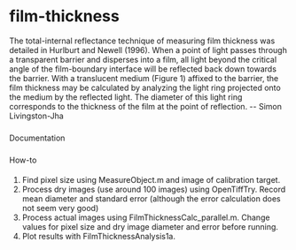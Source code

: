 # film-thickness
The total-internal reflectance technique of measuring film thickness was detailed in Hurlburt and Newell (1996).  When a point of light passes through a transparent barrier and disperses into a film, all light beyond the critical angle of the film-boundary interface will be reflected back down towards the barrier.  With a translucent medium (Figure 1) affixed to the barrier, the film thickness may be calculated by analyzing the light ring projected onto the medium by the reflected light.  The diameter of this light ring corresponds to the thickness of the film at the point of reflection. -- Simon Livingston-Jha


###
Documentation 
###

####
How-to
####

1. Find pixel size using MeasureObject.m and image of calibration target.
2. Process dry images (use around 100 images) using OpenTiffTry. Record mean diameter and standard error (although the error calculation does not seem very good)
3. Process actual images using FilmThicknessCalc_parallel.m. Change values for pixel size and dry image diameter and error before running.
4. Plot results with FilmThicknessAnalysis1a.
